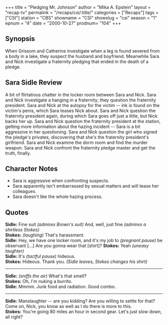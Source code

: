 +++
title = "Pledging Mr. Johnson"
author = "Mika A. Epstein"
layout = "recap-tv"
permalink = "/recaps/csi/:title/"
categories = ["Recaps"]
tags = ["CSI"]
station = "CBS"
showname = "CSI"
showslug = "csi"
season = "1"
epnum = "4"
date = "2000-10-27"
prodnum= "104"
+++

## Synopsis

When Grissom and Catherine investigate when a leg is found severed from a body in a lake, they suspect the husband and boyfriend. Meanwhile Sara and Nick investigate a fraternity pledging that ended in the death of a pledge.

## Sara Sidle Review

A bit of flirtatious chatter in the locker room between Sara and Nick. Sara and Nick investigate a hanging in a fraternity; they question the fraternity president. Sara and Nick at the autopsy for the victim -- ink is found on the victim's penis, which Sara teases Nick about. Sara and Nick question the fraternity president again, during which Sara goes off just a little, but Nick backs her up. Sara and Nick question the fraternity president at the station, getting more information about the hazing incident -- Sara is a bit aggressive in her questioning. Sara and Nick question the girl who signed the pledge's privates, discovering that she's the fraternity president's girlfriend. Sara and Nick examine the dorm room and find the murder weapon. Sara and Nick confront the fraternity pledge master and get the truth, finally.

## Character Notes

* Sara is aggressive when confronting suspects.  
* Sara apparently isn't embarrassed by sexual matters and will tease her colleagues.  
* Sara doesn't like the whole hazing process.

## Quotes

**Sidle:** Fine suit _(admires Brown's suit)_ And, well, just fine _(admires a shirtless Stokes)_  
**Stokes:** _(laughing)_ That's harassment.  
**Sidle:** Hey, we have one locker room, and it's my job to _(pregnant pause)_ be observant [...] Are you gonna wear that [shirt]?
**Stokes:** Yeah _(uneasy laughter)_  
**Sidle:** It's _(tactful pause)_ hideous.  
**Stokes:** Hideous. Thank you. _(Sidle leaves, Stokes changes his shirt)_  

- - -

**Sidle:** _(sniffs the air)_ What's that smell?  
**Stokes:** Oh, I'm nuking a burrito.  
**Sidle:** Mmmm. Junk food and radiation. Good combo.  

- - -

**Sidle:** Manslaughter -- are you kidding? Are you willing to settle for that? Come on, Nick, you know as well as I do there is more to this.  
**Stokes:** You're going 80 miles an hour in second gear. Let's just slow down, all right?

